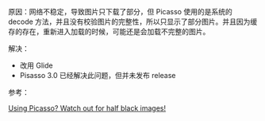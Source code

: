 原因：网络不稳定，导致图片只下载了部分，但 Picasso 使用的是系统的 decode 方法，并且没有校验图片的完整性，所以只显示了部分图片。并且因为缓存的存在，重新进入加载的时候，可能还是会加载不完整的图片。

解决：

* 改用 Glide
* Pisasso 3.0 已经解决此问题，但并未发布 release



参考：

[Using Picasso? Watch out for half black images!](https://proandroiddev.com/using-picasso-watch-out-for-half-black-images-957bc9550888)

